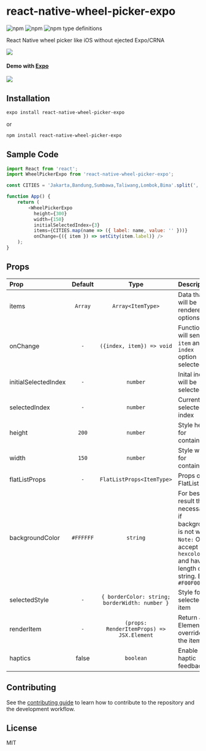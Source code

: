 # react-native-wheel-picker-expo
![npm](https://img.shields.io/npm/v/react-native-wheel-picker-expo?style=flat-square&logo=npm)
![npm](https://img.shields.io/npm/dt/react-native-wheel-picker-expo?color=4caf50&logo=react-native-wheel-picker-expo&style=flat-square)
![npm type definitions](https://img.shields.io/npm/types/react-native-wheel-picker-expo?style=flat-square)

React Native wheel picker like iOS without ejected Expo/CRNA

![](./example/demo.gif)

#### Demo with [Expo](https://snack.expo.dev/@adityamr15/react-native-wheel-picker-expo-example)
![](./example/expo-demo.png)

## Installation

```sh
expo install react-native-wheel-picker-expo
```
or
```sh
npm install react-native-wheel-picker-expo
```

## Sample Code

```js
import React from 'react';
import WheelPickerExpo from 'react-native-wheel-picker-expo';

const CITIES = 'Jakarta,Bandung,Sumbawa,Taliwang,Lombok,Bima'.split(',');

function App() {
    return (
        <WheelPickerExpo
          height={300}
          width={150}
          initialSelectedIndex={3}
          items={CITIES.map(name => ({ label: name, value: '' }))}
          onChange={({ item }) => setCity(item.label)} />
    );
}

```


## Props
| Prop | Default | Type | Description |
| :--- | :---: | :---: | :--- |
| items | `Array` | `Array<ItemType>` | Data that will be rendered as options |
| onChange | `-` | `({index, item}) => void` | Function will send `item` and `index` option selected |
| initialSelectedIndex | `-` | `number` | Inital index will be selected |
| selectedIndex | `-` | `number` | Current selected index |
| height | `200` | `number` | Style height for container |
| width | `150` | `number` | Style width for container |
| flatListProps | `-` | `FlatListProps<ItemType>` | Props of FlatList |
| backgroundColor | `#FFFFFF` | `string` | For best result this is necessary if background is not white. `Note:` Only accept `hexcolor` and have 7 length of string. Ex: `#F00F00` |
| selectedStyle | `-` | `{ borderColor: string; borderWidth: number }` | Style for selected item |
| renderItem | `-` | `(props: RenderItemProps) => JSX.Element` |Return JSX Element to override the items |
| haptics | false | `boolean` |Enable haptic feedback |

## Contributing

See the [contributing guide](CONTRIBUTING.md) to learn how to contribute to the repository and the development workflow.

## License

MIT
